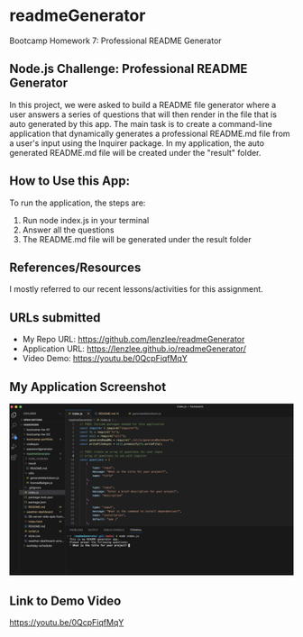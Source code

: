 # readmeGenerator
Bootcamp Homework 7: Professional README Generator

## Node.js Challenge: Professional README Generator
In this project, we were asked to build a README file generator where a user answers a series of questions that will then render in the file that is auto generated by this app. The main task is to create a command-line application that dynamically generates a professional README.md file from a user's input using the Inquirer package. In my application, the auto generated README.md file will be created under the "result" folder. 

## How to Use this App:
To run the application, the steps are:
1. Run node index.js in your terminal
2. Answer all the questions
3. The README.md file will be generated under the result folder

## References/Resources

I mostly referred to our recent lessons/activities for this assignment. 

## URLs submitted
* My Repo URL: https://github.com/lenzlee/readmeGenerator
* Application URL: https://lenzlee.github.io/readmeGenerator/
* Video Demo: https://youtu.be/0QcpFiqfMqY

## My Application Screenshot
![alt text](./screenshot-readmegeneratorapp.png)

## Link to Demo Video
https://youtu.be/0QcpFiqfMqY

